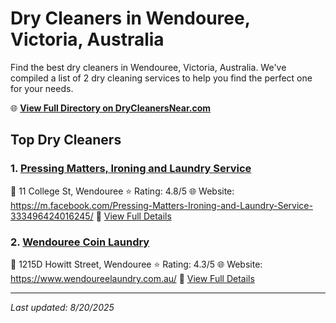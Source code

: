 # Dry Cleaners in Wendouree, Victoria, Australia

Find the best dry cleaners in Wendouree, Victoria, Australia. We've compiled a list of 2 dry cleaning services to help you find the perfect one for your needs.

🌐 **[View Full Directory on DryCleanersNear.com](https://drycleanersnear.com/city/Australia/Victoria/Wendouree)**

## Top Dry Cleaners

### 1. [Pressing Matters, Ironing and Laundry Service](https://drycleanersnear.com/dryCleaner/689e94a7e14d6a6816717608/pressing-matters-ironing-and-laundry-service)
📍 11 College St, Wendouree
⭐ Rating: 4.8/5
🌐 Website: https://m.facebook.com/Pressing-Matters-Ironing-and-Laundry-Service-333496424016245/
🔗 [View Full Details](https://drycleanersnear.com/dryCleaner/689e94a7e14d6a6816717608/pressing-matters-ironing-and-laundry-service)

### 2. [Wendouree Coin Laundry](https://drycleanersnear.com/dryCleaner/689e94afe14d6a6816717701/wendouree-coin-laundry)
📍 1215D Howitt Street, Wendouree
⭐ Rating: 4.3/5
🌐 Website: https://www.wendoureelaundry.com.au/
🔗 [View Full Details](https://drycleanersnear.com/dryCleaner/689e94afe14d6a6816717701/wendouree-coin-laundry)


---

*Last updated: 8/20/2025*
